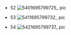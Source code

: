 - 52
![5401695799725_ pic](https://github.com/ChenxingWang93/Using-NX-Open-to-Improve-Workflows/assets/31954987/5dff03f1-023d-44ca-8507-ce1d79a92906)

- 53
![5411695799732_ pic](https://github.com/ChenxingWang93/Using-NX-Open-to-Improve-Workflows/assets/31954987/4465311d-21f0-4a3b-a7d5-500db2a04af2)

- 54
![5421695799737_ pic](https://github.com/ChenxingWang93/Using-NX-Open-to-Improve-Workflows/assets/31954987/37b45a52-abdd-40f5-96dc-4c4d679bc7dc)
